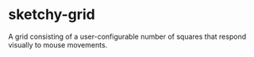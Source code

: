 # sketchy-grid
A grid consisting of a user-configurable number of squares that respond visually to mouse movements.
